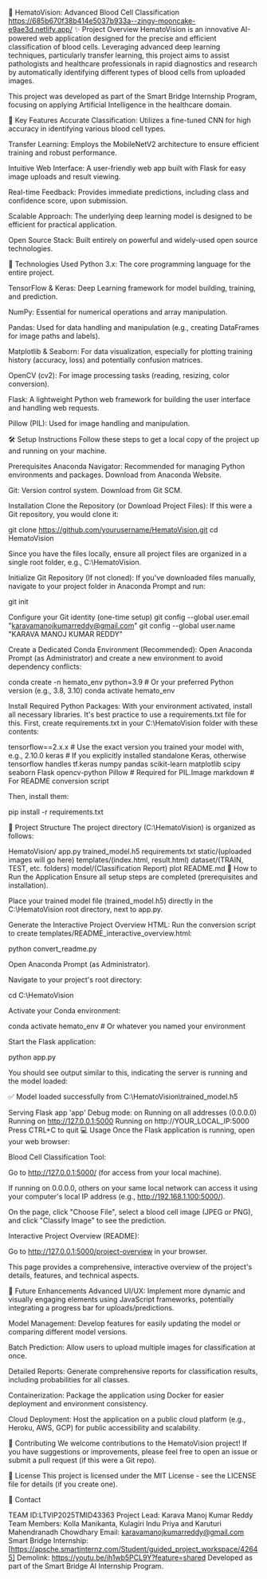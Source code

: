 🔬 HematoVision: Advanced Blood Cell Classification
https://685b670f38b414e5037b933a--zingy-mooncake-e9ae3d.netlify.app/
✨ Project Overview
HematoVision is an innovative AI-powered web application designed for the precise and efficient classification of blood cells. Leveraging advanced deep learning techniques, particularly transfer learning, this project aims to assist pathologists and healthcare professionals in rapid diagnostics and research by automatically identifying different types of blood cells from uploaded images.

This project was developed as part of the Smart Bridge Internship Program, focusing on applying Artificial Intelligence in the healthcare domain.

🌟 Key Features
Accurate Classification: Utilizes a fine-tuned CNN for high accuracy in identifying various blood cell types.

Transfer Learning: Employs the MobileNetV2 architecture to ensure efficient training and robust performance.

Intuitive Web Interface: A user-friendly web app built with Flask for easy image uploads and result viewing.

Real-time Feedback: Provides immediate predictions, including class and confidence score, upon submission.

Scalable Approach: The underlying deep learning model is designed to be efficient for practical application.

Open Source Stack: Built entirely on powerful and widely-used open source technologies.

🚀 Technologies Used Python 3.x: The core programming language for the entire project.

TensorFlow & Keras: Deep Learning framework for model building, training, and prediction.

NumPy: Essential for numerical operations and array manipulation.

Pandas: Used for data handling and manipulation (e.g., creating DataFrames for image paths and labels).

Matplotlib & Seaborn: For data visualization, especially for plotting training history (accuracy, loss) and potentially confusion matrices.

OpenCV (cv2): For image processing tasks (reading, resizing, color conversion).

Flask: A lightweight Python web framework for building the user interface and handling web requests.

Pillow (PIL): Used for image handling and manipulation.

🛠️ Setup Instructions Follow these steps to get a local copy of the project up and running on your machine.

Prerequisites Anaconda Navigator: Recommended for managing Python environments and packages. Download from Anaconda Website.

Git: Version control system. Download from Git SCM.

Installation Clone the Repository (or Download Project Files): If this were a Git repository, you would clone it:

git clone https://github.com/yourusername/HematoVision.git cd HematoVision

Since you have the files locally, ensure all project files are organized in a single root folder, e.g., C:\HematoVision.

Initialize Git Repository (If not cloned): If you've downloaded files manually, navigate to your project folder in Anaconda Prompt and run:

git init

Configure your Git identity (one-time setup)
git config --global user.email "karavamanojkumarreddy@gmail.com" git config --global user.name "KARAVA MANOJ KUMAR REDDY"

Create a Dedicated Conda Environment (Recommended): Open Anaconda Prompt (as Administrator) and create a new environment to avoid dependency conflicts:

conda create -n hemato_env python=3.9 # Or your preferred Python version (e.g., 3.8, 3.10) conda activate hemato_env

Install Required Python Packages: With your environment activated, install all necessary libraries. It's best practice to use a requirements.txt file for this. First, create requirements.txt in your C:\HematoVision folder with these contents:

tensorflow==2.x.x # Use the exact version you trained your model with, e.g., 2.10.0 keras # If you explicitly installed standalone Keras, otherwise tensorflow handles tf.keras numpy pandas scikit-learn matplotlib scipy seaborn Flask opencv-python Pillow # Required for PIL.Image markdown # For README conversion script

Then, install them:

pip install -r requirements.txt

📂 Project Structure The project directory (C:\HematoVision) is organized as follows:

HematoVision/
app.py
trained_model.h5
requirements.txt
static/(uploaded images will go here)
templates/(index.html, result.html)
dataset/(TRAIN, TEST, etc. folders)
model/(Classification Report)
plot
README.md
🚀 How to Run the Application Ensure all setup steps are completed (prerequisites and installation).

Place your trained model file (trained_model.h5) directly in the C:\HematoVision root directory, next to app.py.

Generate the Interactive Project Overview HTML: Run the conversion script to create templates/README_interactive_overview.html:

python convert_readme.py

Open Anaconda Prompt (as Administrator).

Navigate to your project's root directory:

cd C:\HematoVision

Activate your Conda environment:

conda activate hemato_env # Or whatever you named your environment

Start the Flask application:

python app.py

You should see output similar to this, indicating the server is running and the model loaded:

✅ Model loaded successfully from C:\HematoVision\trained_model.h5

Serving Flask app 'app'
Debug mode: on
Running on all addresses (0.0.0.0)
Running on http://127.0.0.1:5000
Running on http://YOUR_LOCAL_IP:5000 Press CTRL+C to quit
💻 Usage Once the Flask application is running, open your web browser:

Blood Cell Classification Tool:

Go to http://127.0.0.1:5000/ (for access from your local machine).

If running on 0.0.0.0, others on your same local network can access it using your computer's local IP address (e.g., http://192.168.1.100:5000/).

On the page, click "Choose File", select a blood cell image (JPEG or PNG), and click "Classify Image" to see the prediction.

Interactive Project Overview (README):

Go to http://127.0.0.1:5000/project-overview in your browser.

This page provides a comprehensive, interactive overview of the project's details, features, and technical aspects.

🔮 Future Enhancements Advanced UI/UX: Implement more dynamic and visually engaging elements using JavaScript frameworks, potentially integrating a progress bar for uploads/predictions.

Model Management: Develop features for easily updating the model or comparing different model versions.

Batch Prediction: Allow users to upload multiple images for classification at once.

Detailed Reports: Generate comprehensive reports for classification results, including probabilities for all classes.

Containerization: Package the application using Docker for easier deployment and environment consistency.

Cloud Deployment: Host the application on a public cloud platform (e.g., Heroku, AWS, GCP) for public accessibility and scalability.

🤝 Contributing We welcome contributions to the HematoVision project! If you have suggestions or improvements, please feel free to open an issue or submit a pull request (if this were a Git repo).

📄 License This project is licensed under the MIT License - see the LICENSE file for details (if you create one).

📧 Contact

TEAM ID:LTVIP2025TMID43363
Project Lead: Karava Manoj Kumar Reddy
Team Members: Kolla Manikanta, Kulagiri Indu Priya and Karuturi Mahendranadh Chowdhary
Email: karavamanojkumarreddy@gmail.com
Smart Bridge Internship: [https://apsche.smartinternz.com/Student/guided_project_workspace/42645]
Demolink: https://youtu.be/ih1wb5PCL9Y?feature=shared
Developed as part of the Smart Bridge AI Internship Program.

